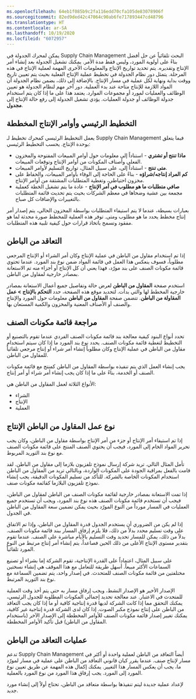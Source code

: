 ```yaml
---
ms.openlocfilehash: 64eb1f085b9c2fa116edd70cfa105de83078906f
ms.sourcegitcommit: 82ed9ded42c47064c90ab6fe717893447cd48796
ms.translationtype: HT
ms.contentlocale: ar-SA
ms.lasthandoff: 10/19/2020
ms.locfileid: "6072957"
---
```

يمكن لمحرك الجدولة في Supply Chain Management البحث تلقائياً عن حل أفضل بناءً على أولوية المورد، وليس فقط مدة الأمر. يمكنك تشغيل الجدولة بعد إنشاء أمر الإنتاج وتقديره. يتم تحديد تواريخ الإنتاج والمعلومات الأخرى المهمة لعملية الإنتاج في هذه المرحلة. يتمثل دور نظام الجدولة في تخطيط عملية الإنتاج الفعلية بحيث يتم تعيين تاريخ ووقت بداية ونهاية لكل عملية في مسار الإنتاج. بالإضافة إلى ذلك، يضمن نظام الجدولة أن المواد اللازمة للإنتاج متاحة عند بدء العملية. دور آخر مهم لنظام الجدولة هو تعيين الوظائف والعمليات لمورد أو مجموعات الموارد. يعتمد هذا على ما إذا كان يتم استخدام جدولة الوظائف أو جدولة العمليات. يؤدي تشغيل الجدولة إلى رفع حالة الإنتاج إلى **مجدول**.


## <a name="master-planning-and-planned-production-orders"></a>التخطيط الرئيسي وأوامر الإنتاج المخططة 

يعمل التخطيط الرئيسي كمحرك تخطيط لـ Supply Chain Management فيما يتعلق بوحدة الإنتاج. يحسب التخطيط الرئيسي:

-   **ماذا تنتج أو تشتري** - استناداً إلى معلومات حول أوامر المبيعات المفتوحة والمخزون الفعلي وأصناف المكونات من أوامر الإنتاج وتوقعات المبيعات.
-   **متى تنتج** - استناداً إلى، على سبيل المثال، تواريخ التسليم لأوامر المبيعات.
-   **كم المراد إنتاجه/شراؤه** - بناءً على الحاجة إلى الوفاء بأوامر المبيعات، والحفاظ على مخزون احتياطي، وتغطية المتطلبات المشتقة من أوامر الإنتاج.
-   **صافي متطلبات ما هو مطلوب في أمر الإنتاج** - عادة ما يتم تشغيل الخطة كعملية مجمعة بين عشية وضحاها في معظم الشركات بحيث يتم تحديث قائمة المتطلبات بالتغييرات والإضافات كل صباح.

بعبارات بسيطة، عندما لا يتم استيفاء المتطلبات بواسطة المخزون الحالي، يتم إصدار أمر إنتاج مخطط يحدد ما هو مطلوب ومتى. توفر هذه العملية للمخطط صورة محدثة لما هو مفقود وتسمح باتخاذ قرارات حول كيفية تلبية هذه المتطلبات.

## <a name="subcontracting"></a>التعاقد من الباطن 

إذا تم استخدام مقاول من الباطن في عملية الإنتاج وكان أمر الشراء أو الإنتاج المرجعي مطلوباً، فسوف ينعكس هذا العمل في قائمة المواد ضمن نوع بند المورد. عندما تحتوي قائمة مكونات الصنف على بند مورّد، فهذا يعني أن كل الإنتاج أو أجزاء منه تم الاستعانة بمصادر خارجية لمقاول من الباطن.

استخدم صفحة **المقاول من الباطن** لعرض حالة وتفاصيل جميع أعمال الاستعانة بمصادر خارجية المخطط لها والتي بدأت. لتحديد موقع هذه الصفحة، حدد **التحكم بالإنتاج > عمل المقاولة من الباطن**. تتضمن صفحة **المقاول من الباطن** معلومات حول المورد والإنتاج والصنف أو الأصناف المعنية والمخزون والكمية المستعان بها.

## <a name="bom-review"></a>مراجعة قائمة مكونات الصنف 

تحدد أنواع البنود كيفية معالجة بند قائمة مكونات الصنف الفردي عندما تقوم بالتصنيع أو التخطيط لتغطية قائمة مكونات الصنف. يحدد نوع بند المورد ما إذا كان سيتم استخدام مقاول من الباطن في عملية الإنتاج وكان مطلوباً إنشاء أمر شراء أو إنتاج مرجعي تلقائياً للمقاول من الباطن.

يجب إنشاء العمل الذي يتم تنفيذه بواسطة المقاول من الباطن كمنتج مع قائمة مكونات الصنف أو الخدمة، بناءً على ما إذا كان يجب إنشاء أمر شراء أو أمر إنتاج.

الأنواع الثلاثة لعمل المقاول من الباطن هي:

-   الشراء
-   الإنتاج
-   العملية

## <a name="subcontractor-work-type-production"></a>نوع عمل المقاول من الباطن الإنتاج 

إذا تم استيفاء أمر الإنتاج أو جزء من أمر الإنتاج بواسطة مقاول من الباطن، وكان يجب تحرير المواد الخام إلى المورد، فيجب أن يحتوي الصنف المنتج على قائمة مكونات الصنف مع نوع بند التوريد المربوط.

تأمل المثال التالي. تريد شركة إرسال نموذج تلفزيون بلازما إلى مقاول من الباطن. لقد قامت بالفعل بمراقبة الجودة على المكونات الواردة، وبالتالي تريد من المقاول من الباطن استخدام المكونات الخاصة بالشركة. للتأكد من تسليم المكونات الدقيقة، يجب إنشاء نموذج تلفزيون البلازما كقائمة مكونات صنف.

إذا تمت الاستعانة بمصادر خارجية لقائمة مكونات الصنف من الباطن لمقاول من الباطن، فيجب أن تستخدم قائمة مكونات الصنف هذه نوع بند المورد، ويجب أن تستخدم جميع العمليات في المسار مورداً من النوع المورّد بحيث يمكن تضمين سعة المقاول من الباطن في الجدول.

إذا لم يكن من الضروري أن يستخدم الجدول قدرة المقاول من الباطن، وإذا تم الاتفاق على وقت تسليم محدد بدلاً من ذلك، فلا يلزم إرفاق المسار ببند قائمة مكونات الصنف. بدلاً من ذلك، يمكن للمسار تحديد وقت التسليم بالأيام مباشرة على الصنف. عندما تقوم بتقدير مستوى الإنتاج الأعلى من ذلك الحين فصاعداً، يتم إنشاء أمر إنتاج مرتبط من النوع المورد تلقائياً.

على سبيل المثال، اعتماداً على القدرة الإنتاجية، تقوم الشركة إما بشراء أو تصنيع السماعات الأكثر مبيعاً. أسهل طريقة للتعامل مع هذا الموقف هي إنشاء نسختين مختلفتين من قائمة مكونات الصنف للمتحدث. في إصدار واحد، يتم تضمين السماعة مع نوع بند التوريد المرتبط.

الإصدار الأخير هو الإصدار النشط، ويجب إرفاق مسار به حتى يتم أخذ وقت العملية للمتحدث في الاعتبار.
عند معالجة تحديد إجمالي المكونات المطلوبة‬ للجدول الرئيسي، يمكنك التحقق مما إذا كانت الشركة لديها قدرة إنتاجية كافية أو ما إذا كان يجب التعاقد من الباطن على إنتاج نموذج مكبر الصوت. إذا كان لدى الشركة قدرة إنتاجية غير كافية، يمكنك تغيير إصدار قائمة مكونات الصنف للأوامر المخططة إلى الإصدار الآخر (باستخدام المقاول من الباطن) قبل تأكيد الأوامر المخططة.

## <a name="subcontracting-operations"></a>عمليات التعاقد من الباطن 

تدعم Supply Chain Management أيضاً التعاقد من الباطن لعملية واحدة أو أكثر في مسار لإنتاج صنف. عندما يقرر كيان قانوني التعاقد من الباطن على عملية في مسار لمورّد ما، يجب أن يعكس المسار هذا التغيير. يمكنك إكمال هذه المهمة عن طريق تعيين نوع المورد إلى المورد. يجب إرفاق هذا المورد من نوع المورد بالعملية.

لإعداد عملية جديدة ليتم تنفيذها بواسطة متعاقد من الباطن، تحتاج أولاً إلى إنشاء مورد جديد.
